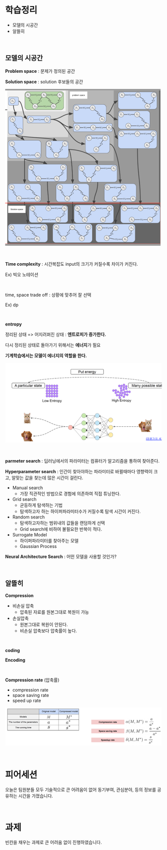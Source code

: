 # 학습정리

- 모델의 시공간
- 알뜰히

​              

## 모델의 시공간

**Problem space** : 문제가 정의된 공간

**Solution space** : solution 후보들의 공간

<img src="./image/space.png" width="500"/>

​        

**Time complexity** : 시간복잡도 input의 크기가 커질수록 차이가 커진다.

Ex) 빅오 노테이션

​             

time, space trade off : 상황에 맞추어 잘 선택

Ex) dp

​            

**entropy**

정리된 상태 => 어지려펴진 상태 : **엔트로피가 증가한다.**

다시 정리된 상태로 돌아가기 위해서는 **에너지**가 필요

**기계학습에서는 모델이 에너지의 역할을 한다.**

<img src="./image/entorpy.png" width="600"/>

​            

**parmeter search** : 딥러닝에서의 파라미터는 컴퓨터가 알고리즘을 통하여 찾아준다.

**Hyperparameter search** : 인간이 찾아야하는 파라미터로 바뀔때마다 영향력이 크고, 알맞는 값을 찾는데 많은 시간이 걸린다.

- Manual search
  - 가장 직관적인 방법으로 경험에 의존하여 직접 튜닝한다.
- Grid search
  - 균등하게 탐색하는 기법
  - 탐색하고자 하는 하이퍼파라미터수가 커질수록 탐색 시간이 커진다.
- Random search
  - 탐색하고자하는 범위내의 값들을 랜덤하게 선택
  - Grid search에 비하여 불필요한 반복이 적다.
- Surrogate Model
  - 하이퍼파라미터를 찾아주는 모델
  - Gaussian Process

**Neural Architecture Search** : 어떤 모델을 사용할 것인가?

​            

## 알뜰히

**Compression** 

- 비손실 압축
  - 압축된 자료를 원본그대로 복원이 가능
- 손실압축
  - 원본그대로 복원이 안된다.
  - 비손실 압축보다 압축률이 높다.

​             

**coding**

**Encoding**

​              

**Compression rate** (압축률)

- compression rate
- space saving rate
- speed up rate

<img src="./image/compression_rate.png" width="600"/>

​         

# 피어세션

오늘은 팀원분들 모두 기술적으로 큰 어려움이 없어 동기부여, 관심분야, 등의 정보를 공유하는 시간을 가졌습니다.

​       

# 과제

빈칸을 채우는 과제로 큰 어려움 없이 진행하였습니다.